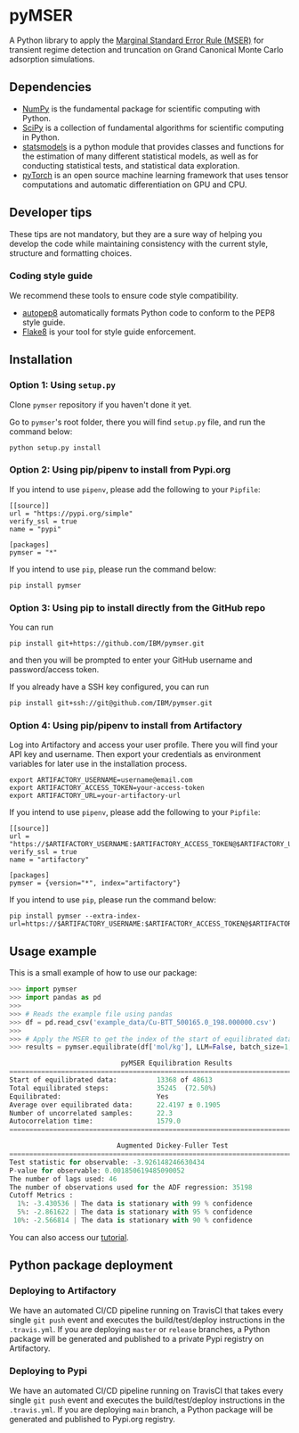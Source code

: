 # pyMSER

A Python library to apply the [Marginal Standard Error Rule (MSER)](https://doi.org/10.1177/003754979706900601) for transient regime detection and truncation on Grand Canonical Monte Carlo adsorption simulations.

## Dependencies

* [NumPy](https://numpy.org) is the fundamental package for scientific computing with Python.
* [SciPy](https://scipy.org/) is a collection of fundamental algorithms for scientific computing in Python.
* [statsmodels](https://www.statsmodels.org/) is a python module that provides classes and functions for the estimation of many different statistical models, as well as for conducting statistical tests, and statistical data exploration.
* [pyTorch](https://pytorch.org/) is an open source machine learning framework that uses tensor computations and automatic differentiation on GPU and CPU.

## Developer tips

These tips are not mandatory, but they are a sure way of helping you develop the code while maintaining consistency with the current style, structure and formatting choices.

### Coding style guide

We recommend these tools to ensure code style compatibility.

* [autopep8](https://pypi.org/project/autopep8/) automatically formats Python code to conform to the PEP8 style guide.
* [Flake8](https://flake8.pycqa.org) is your tool for style guide enforcement.

## Installation

### Option 1: Using `setup.py`

Clone `pymser` repository if you haven't done it yet.

Go to `pymser`'s root folder, there you will find `setup.py` file, and run the command below:

```Shell
python setup.py install
```

### Option 2: Using pip/pipenv to install from Pypi.org

If you intend to use `pipenv`, please add the following to your `Pipfile`:

```Pipfile
[[source]]
url = "https://pypi.org/simple"
verify_ssl = true
name = "pypi"

[packages]
pymser = "*"
```

If you intend to use `pip`, please run the command below:

```Shell
pip install pymser
```

### Option 3: Using pip to install directly from the GitHub repo

You can run

```Shell
pip install git+https://github.com/IBM/pymser.git
```

and then you will be prompted to enter your GitHub username and password/access token.

If you already have a SSH key configured, you can run

```Shell
pip install git+ssh://git@github.com/IBM/pymser.git
```

### Option 4: Using pip/pipenv to install from Artifactory

Log into Artifactory and access your user profile. There you will find your API key and username. Then export your credentials as environment variables for later use in the installation process.

```Shell
export ARTIFACTORY_USERNAME=username@email.com
export ARTIFACTORY_ACCESS_TOKEN=your-access-token
export ARTIFACTORY_URL=your-artifactory-url
```

If you intend to use `pipenv`, please add the following to your `Pipfile`:

```Pipfile
[[source]]
url = "https://$ARTIFACTORY_USERNAME:$ARTIFACTORY_ACCESS_TOKEN@$ARTIFACTORY_URL"
verify_ssl = true
name = "artifactory"

[packages]
pymser = {version="*", index="artifactory"}
```

If you intend to use `pip`, please run the command below:

```Shell
pip install pymser --extra-index-url=https://$ARTIFACTORY_USERNAME:$ARTIFACTORY_ACCESS_TOKEN@$ARTIFACTORY_URL
```

## Usage example

This is a small example of how to use our package:

```Python
>>> import pymser
>>> import pandas as pd
>>>
>>> # Reads the example file using pandas
>>> df = pd.read_csv('example_data/Cu-BTT_500165.0_198.000000.csv')
>>>
>>> # Apply the MSER to get the index of the start of equilibrated data
>>> results = pymser.equilibrate(df['mol/kg'], LLM=False, batch_size=1, ADF_test=True, uncertainty='uSD', print_results=True)

                            pyMSER Equilibration Results
==============================================================================
Start of equilibrated data:          13368 of 48613
Total equilibrated steps:            35245  (72.50%)
Equilibrated:                        Yes
Average over equilibrated data:      22.4197 ± 0.1905
Number of uncorrelated samples:      22.3
Autocorrelation time:                1579.0
==============================================================================

                           Augmented Dickey-Fuller Test
==============================================================================
Test statistic for observable: -3.926148246630434
P-value for observable: 0.001850619485090052
The number of lags used: 46
The number of observations used for the ADF regression: 35198
Cutoff Metrics :
  1%: -3.430536 | The data is stationary with 99 % confidence
  5%: -2.861622 | The data is stationary with 95 % confidence
 10%: -2.566814 | The data is stationary with 90 % confidence
```

You can also access our [tutorial](pymser_tutorial.ipynb).

## Python package deployment

### Deploying to Artifactory

We have an automated CI/CD pipeline running on TravisCI that takes every single `git push` event and executes the build/test/deploy instructions in the `.travis.yml`. If you are deploying `master` or `release` branches, a Python package will be generated and published to a private Pypi registry on Artifactory.

### Deploying to Pypi

We have an automated CI/CD pipeline running on TravisCI that takes every single `git push` event and executes the build/test/deploy instructions in the `.travis.yml`. If you are deploying `main` branch, a Python package will be generated and published to Pypi.org registry.
